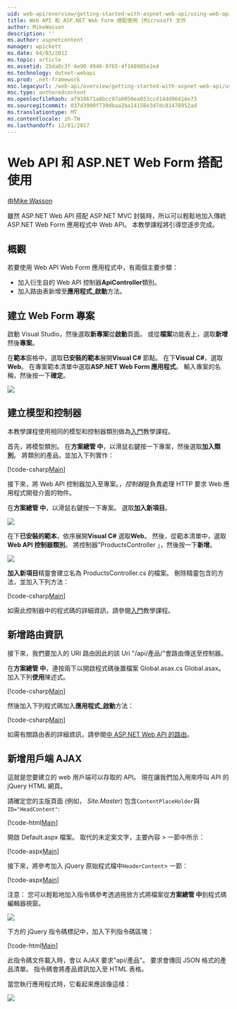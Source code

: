 ```yaml
---
uid: web-api/overview/getting-started-with-aspnet-web-api/using-web-api-with-aspnet-web-forms
title: Web API 和 ASP.NET Web Form 搭配使用 |Microsoft 文件
author: MikeWasson
description: ''
ms.author: aspnetcontent
manager: wpickett
ms.date: 04/03/2012
ms.topic: article
ms.assetid: 25da8c3f-4e90-4946-9765-4f160985e1e4
ms.technology: dotnet-webapi
ms.prod: .net-framework
msc.legacyurl: /web-api/overview/getting-started-with-aspnet-web-api/using-web-api-with-aspnet-web-forms
msc.type: authoredcontent
ms.openlocfilehash: af918671a8bcc97a0050ea033ccd14dd96416e73
ms.sourcegitcommit: 037d3900f739dbaa2ba14158e3d7dc81478952ad
ms.translationtype: MT
ms.contentlocale: zh-TW
ms.lasthandoff: 12/01/2017
---
```

<a name="using-web-api-with-aspnet-web-forms"></a>Web API 和 ASP.NET Web Form 搭配使用
====================
由[Mike Wasson](https://github.com/MikeWasson)

雖然 ASP.NET Web API 搭配 ASP.NET MVC 封裝時，所以可以輕鬆地加入傳統 ASP.NET Web Form 應用程式中 Web API。 本教學課程將引導您逐步完成。

## <a name="overview"></a>概觀

若要使用 Web API Web Form 應用程式中，有兩個主要步驟：

- 加入衍生自的 Web API 控制器**ApiController**類別。
- 加入路由表新增至**應用程式\_啟動**方法。

## <a name="create-a-web-forms-project"></a>建立 Web Form 專案

啟動 Visual Studio，然後選取**新專案**從**啟動**頁面。 或從**檔案**功能表上，選取**新增**然後**專案**。

在**範本**窗格中，選取**已安裝的範本**展開**Visual C#** 節點。 在下**Visual C#**，選取**Web**。 在專案範本清單中選取**ASP.NET Web Form 應用程式**。 輸入專案的名稱，然後按一下**確定**。

![](using-web-api-with-aspnet-web-forms/_static/image1.png)

## <a name="create-the-model-and-controller"></a>建立模型和控制器

本教學課程使用相同的模型和控制器類別做為[入門](tutorial-your-first-web-api.md)教學課程。

首先，將模型類別。 在**方案總管 中**，以滑鼠右鍵按一下專案，然後選取**加入類別**。 將類別的產品，並加入下列實作：

[!code-csharp[Main](using-web-api-with-aspnet-web-forms/samples/sample1.cs)]

接下來，將 Web API 控制器加入至專案。，*控制器*是負責處理 HTTP 要求 Web 應用程式開發介面的物件。

在**方案總管 中**，以滑鼠右鍵按一下專案。 選取**加入新項目**。

![](using-web-api-with-aspnet-web-forms/_static/image2.png)

在下**已安裝的範本**，依序展開**Visual C#** 選取**Web**。 然後，從範本清單中，選取**Web API 控制器類別**。 將控制器"ProductsController 」，然後按一下**新增**。

![](using-web-api-with-aspnet-web-forms/_static/image3.png)

**加入新項目**精靈會建立名為 ProductsController.cs 的檔案。 刪除精靈包含的方法，並加入下列方法：

[!code-csharp[Main](using-web-api-with-aspnet-web-forms/samples/sample2.cs)]

如需此控制器中的程式碼的詳細資訊，請參閱[入門](tutorial-your-first-web-api.md)教學課程。

## <a name="add-routing-information"></a>新增路由資訊

接下來，我們要加入的 URI 路由因此的該 Uri &quot;/api/產品/&quot;會路由傳送至控制器。

在**方案總管 中**，連按兩下以開啟程式碼後置檔案 Global.asax.cs Global.asax。 加入下列**使用**陳述式。

[!code-csharp[Main](using-web-api-with-aspnet-web-forms/samples/sample3.cs)]

然後加入下列程式碼加入**應用程式\_啟動**方法：

[!code-csharp[Main](using-web-api-with-aspnet-web-forms/samples/sample4.cs)]

如需有關路由表的詳細資訊，請參閱[中 ASP.NET Web API 的路由](../web-api-routing-and-actions/routing-in-aspnet-web-api.md)。

## <a name="add-client-side-ajax"></a>新增用戶端 AJAX

這就是您要建立的 web 用戶端可以存取的 API。 現在讓我們加入用來呼叫 API 的 jQuery HTML 網頁。

請確定您的主版頁面 (例如， *Site.Master*) 包含`ContentPlaceHolder`與`ID="HeadContent"`:

[!code-html[Main](using-web-api-with-aspnet-web-forms/samples/sample8.html)]

開啟 Default.aspx 檔案。 取代的未定案文字，主要內容 > 一節中所示：

[!code-aspx[Main](using-web-api-with-aspnet-web-forms/samples/sample5.aspx)]

接下來，將參考加入 jQuery 原始程式檔中`HeaderContent`> 一節：

[!code-aspx[Main](using-web-api-with-aspnet-web-forms/samples/sample6.aspx?highlight=2)]

注意： 您可以輕鬆地加入指令碼參考透過拖放方式將檔案從**方案總管 中**到程式碼編輯器視窗。

![](using-web-api-with-aspnet-web-forms/_static/image4.png)

下方的 jQuery 指令碼標記中，加入下列指令碼區塊：

[!code-html[Main](using-web-api-with-aspnet-web-forms/samples/sample7.html)]

此指令碼文件載入時，會以 AJAX 要求&quot;api/產品&quot;。 要求會傳回 JSON 格式的產品清單。 指令碼會將產品資訊加入至 HTML 表格。

當您執行應用程式時，它看起來應該像這樣：

![](using-web-api-with-aspnet-web-forms/_static/image5.png)
